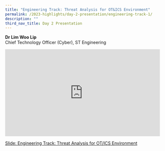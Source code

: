 ```yaml
---
title: "Engineering Track: Threat Analysis for OT&ICS Environment"
permalink: /2023-highlights/day-2-presentation/engineering-track-1/
description: ""
third_nav_title: Day 2 Presentation
---
```

<b>Dr Lim Woo Lip</b><br> Chief Technology Officer (Cyber), ST Engineering

<div class="video-container">
<iframe width="853" height="315" src="https://www.youtube.com/embed/2-4ekhGjAGY?si=gLr1sAI2FMgspFne" frameborder="0" allow="accelerometer; autoplay; encrypted-media; gyroscope; picture-in-picture" allowfullscreen=""></iframe></div>


[Slide: Engineering Track: Threat Analysis for OT/ICS Environment](/files/OTCEP%202023%20Material/09%20Threat%20Analysis%20for%20OT&amp;ICS%20Environment.pdf)



<style type="text/css"> 
	    .video-container {
      position: relative;
      padding-bottom: 56.25%; /* 16:9 */
      height: 0;
    }
    .video-container iframe {
      position: absolute;
      top: 0;
      left: 0;
      width: 100%;
      height: 100%;
    }
	</style>